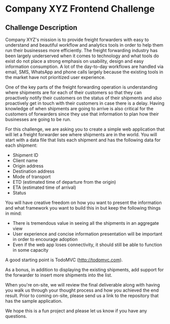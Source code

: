 # Company XYZ Frontend Challenge

## Challenge Description

Company XYZ's mission is to provide freight forwarders with easy to understand and beautiful workflow and analytics tools in order to help them run their businesses more efficiently. The freight forwarding industry has been largely underserved when it comes to technology and what tools do exist do not place a strong emphasis on usability, design and easy information consumption. A lot of the day-to-day workflows are handled via email, SMS, WhatsApp and phone calls largely because the existing tools in the market have not prioritized user experience.

One of the key parts of the freight forwarding operation is understanding where shipments are for each of their customers so that they can proactively notify their customers on the status of their shipments and also proactively get in touch with their customers in case there is a delay. Having knowledge of when shipments are going to arrive is also critical for the customers of forwarders since they use that information to plan how their businesses are going to be run.

For this challenge, we are asking you to create a simple web application that will let a freight forwarder see where shipments are in the world. You will start with a data file that lists each shipment and has the following data for each shipment:

* Shipment ID
* Client name
* Origin address
* Destination address
* Mode of transport
* ETD (estimated time of departure from the origin)
* ETA (estimated time of arrival)
* Status

You will have creative freedom on how you want to present the information and what framework you want to build this in but keep the following things in mind:

* There is tremendous value in seeing all the shipments in an aggregate view
* User experience and concise information presentation will be important in order to encourage adoption
* Even if the web app loses connectivity, it should still be able to function in some capacity

A good starting point is TodoMVC (http://todomvc.com).

As a bonus, in addition to displaying the existing shipments, add support for the forwarder to insert more shipments into the list.

When you're on-site, we will review the final deliverable along with having you walk us through your thought process and how you achieved the end result. Prior to coming on-site, please send us a link to the repository that has the sample application.

We hope this is a fun project and please let us know if you have any questions.
